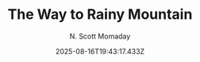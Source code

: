 ---
title: "The Way to Rainy Mountain"
date: "2025-08-16T19:43:17.433Z"
author: "N. Scott Momaday"
read_year: "NO"
recommendation: '3'
url: /bookshelf/the-way-to-rainy-mountain
---